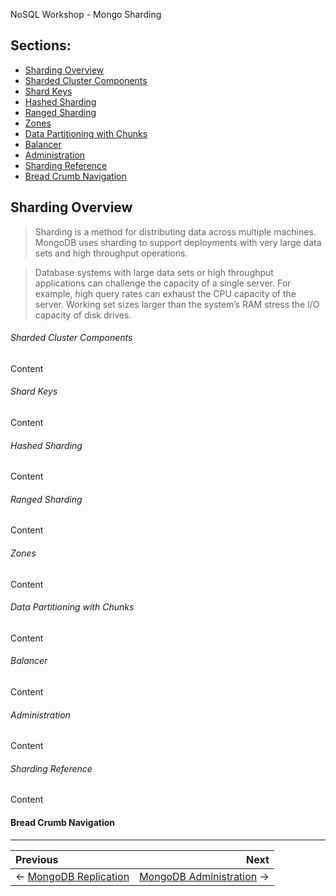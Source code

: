 NoSQL Workshop - Mongo Sharding

## Sections:

* [Sharding Overview](#sharding-overview)
* [Sharded Cluster Components](#sharded-cluster-components)
* [Shard Keys](#shard-keys)
* [Hashed Sharding](#hashed-sharding)
* [Ranged Sharding](#ranged-sharding)
* [Zones](#zones)
* [Data Partitioning with Chunks](#data-partitioning-with-chunks)
* [Balancer](#balancer)
* [Administration](#administration)
* [Sharding Reference](#sharding-reference)
* [Bread Crumb Navigation](#bread-crumb-navigation)

## Sharding Overview

> Sharding is a method for distributing data across multiple machines. MongoDB uses sharding to support deployments with very large data sets and high throughput operations.

> Database systems with large data sets or high throughput applications can challenge the capacity of a single server. For example, high query rates can exhaust the CPU capacity of the server. Working set sizes larger than the system’s RAM stress the I/O capacity of disk drives.

###### Sharded Cluster Components

Content

###### Shard Keys

Content

###### Hashed Sharding

Content

###### Ranged Sharding

Content

###### Zones

Content

###### Data Partitioning with Chunks

Content

###### Balancer

Content

###### Administration

Content

###### Sharding Reference

Content

#### Bread Crumb Navigation
_________________________

Previous | Next
:------- | ---:
← [MongoDB Replication](./mongodb_replication.md) | [MongoDB Administration](./mongodb_administration.md) →
